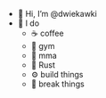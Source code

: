 - 👋 Hi, I’m @dwiekawki
- 👀 I do
  - ☕ coffee
  - 💪 gym
  - 🥊 mma
  - 🦀 Rust
  - ⚙️ build things
  - 🔨 break things

